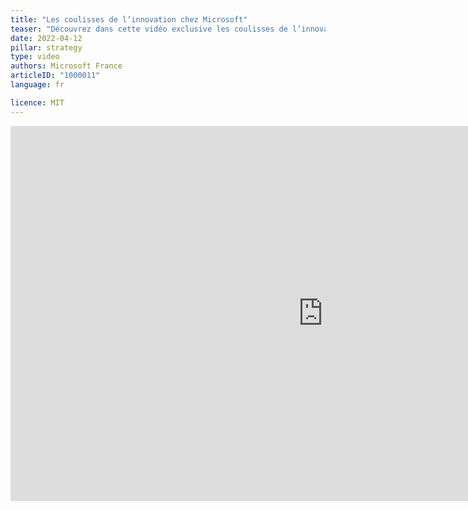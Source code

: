 ```yaml
---
title: "Les coulisses de l’innovation chez Microsoft"
teaser: "Découvrez dans cette vidéo exclusive les coulisses de l’innovation chez Microsoft et le processus qui donne vie à leurs technologies révolutionnaires."
date: 2022-04-12
pillar: strategy
type: video
authors: Microsoft France
articleID: "1000011"
language: fr

licence: MIT
---
```


<div class="extended">
	<iframe width="1000" height="600" src="https://www.youtube.com/embed/-eXFyz-djSE" frameborder="0" allow="accelerometer; autoplay; clipboard-write; encrypted-media; gyroscope; picture-in-picture" allowfullscreen></iframe>
</div>
